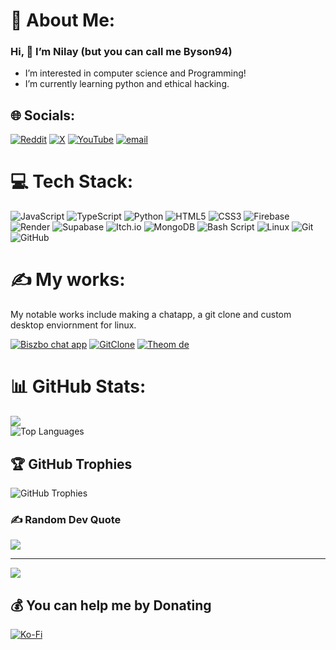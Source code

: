 # 💫 About Me:
### Hi, 👋 I’m Nilay (but you can call me Byson94)

- I’m interested in computer science and Programming!
- I’m currently learning python and ethical hacking.

## 🌐 Socials:
[![Reddit](https://img.shields.io/badge/Reddit-%23FF4500.svg?logo=Reddit&logoColor=white)](https://reddit.com/user/Byson94_dev) [![X](https://img.shields.io/badge/X-black.svg?logo=X&logoColor=white)](https://x.com/Byson94) [![YouTube](https://img.shields.io/badge/YouTube-%23FF0000.svg?logo=YouTube&logoColor=white)](https://youtube.com/@Byson94) [![email](https://img.shields.io/badge/Email-D14836?logo=gmail&logoColor=white)](mailto:byson94wastaken@gmail.com) 

# 💻 Tech Stack:
![JavaScript](https://img.shields.io/badge/javascript-%23323330.svg?style=for-the-badge&logo=javascript&logoColor=%23F7DF1E) ![TypeScript](https://img.shields.io/badge/typescript-%23007ACC.svg?style=for-the-badge&logo=typescript&logoColor=white) ![Python](https://img.shields.io/badge/python-3670A0?style=for-the-badge&logo=python&logoColor=ffdd54) ![HTML5](https://img.shields.io/badge/html5-%23E34F26.svg?style=for-the-badge&logo=html5&logoColor=white) ![CSS3](https://img.shields.io/badge/css3-%231572B6.svg?style=for-the-badge&logo=css3&logoColor=white) ![Firebase](https://img.shields.io/badge/firebase-%23039BE5.svg?style=for-the-badge&logo=firebase) ![Render](https://img.shields.io/badge/Render-%46E3B7.svg?style=for-the-badge&logo=render&logoColor=white) ![Supabase](https://img.shields.io/badge/Supabase-3ECF8E?style=for-the-badge&logo=supabase&logoColor=white) ![Itch.io](https://img.shields.io/badge/Itch-%23FF0B34.svg?style=for-the-badge&logo=Itch.io&logoColor=white) ![MongoDB](https://img.shields.io/badge/MongoDB-%234ea94b.svg?style=for-the-badge&logo=mongodb&logoColor=white) ![Bash Script](https://img.shields.io/badge/bash_script-%23121011.svg?style=for-the-badge&logo=gnu-bash&logoColor=white) ![Linux](https://img.shields.io/badge/linux-%231e1e1e.svg?style=for-the-badge&logo=linux&logoColor=%23FFFFFF) ![Git](https://img.shields.io/badge/git-%23F05033.svg?style=for-the-badge&logo=git&logoColor=white) ![GitHub](https://img.shields.io/badge/github-%23121011.svg?style=for-the-badge&logo=github&logoColor=white)

# ✍ My works:
My notable works include making a chatapp, a git clone and custom desktop enviornment for linux.

[![Biszbo chat app](https://img.shields.io/badge/Biszbo%20Chat%20App-%234ea94b.svg?style=for-the-badge&logo=googlechat&logoColor=white)](https://github.com/Byson94/Biszbo) 
[![GitClone](https://img.shields.io/badge/GitClone-%23E34F26.svg?style=for-the-badge&logo=git&logoColor=white)](https://github.com/Byson94/gitclone)
[![Theom de](https://img.shields.io/badge/Theom%20DE-%231e1e1e.svg?style=for-the-badge&logo=linux&logoColor=%23FFFFFF)](https://github.com/AxOS-project/Theom/)

# 📊 GitHub Stats:
<picture>
  <source
    srcset="https://github-readme-stats.vercel.app/api?username=Byson94&show_icons=true&theme=dark"
    media="(prefers-color-scheme: dark)"
  />
  <source
    srcset="https://github-readme-stats.vercel.app/api?username=Byson94&show_icons=true"
    media="(prefers-color-scheme: light), (prefers-color-scheme: no-preference)"
  />
  <img src="https://github-readme-stats.vercel.app/api?username=Byson94&show_icons=true" />
</picture>
<br/>
<picture>
  <source
    srcset="https://github-readme-stats.vercel.app/api/top-langs/?username=Byson94&layout=compact&theme=dark&hide_border=false&include_all_commits=true&count_private=true"
    media="(prefers-color-scheme: dark)"
  />
  <source
    srcset="https://github-readme-stats.vercel.app/api/top-langs/?username=Byson94&layout=compact&hide_border=false&include_all_commits=true&count_private=true"
    media="(prefers-color-scheme: light), (prefers-color-scheme: no-preference)"
  />
  <img
    src="https://github-readme-stats.vercel.app/api/top-langs/?username=Byson94&layout=compact&hide_border=false&include_all_commits=true&count_private=true"
    alt="Top Languages"
  />
</picture>

## 🏆 GitHub Trophies
<picture>
  <source
    srcset="https://github-profile-trophy.vercel.app/?username=Byson94&theme=radical&no-frame=false&no-bg=true&margin-w=4"
    media="(prefers-color-scheme: dark)"
  />
  <source
    srcset="https://github-profile-trophy.vercel.app/?username=Byson94&theme=flat&no-frame=false&no-bg=true&margin-w=4"
    media="(prefers-color-scheme: light), (prefers-color-scheme: no-preference)"
  />
  <img
    src="https://github-profile-trophy.vercel.app/?username=Byson94&theme=flat&no-frame=false&no-bg=true&margin-w=4"
    alt="GitHub Trophies"
  />
</picture>


### ✍️ Random Dev Quote
![](https://quotes-github-readme.vercel.app/api?type=horizontal&theme=radical)

---
[![](https://visitcount.itsvg.in/api?id=Byson94&icon=0&color=0)](https://visitcount.itsvg.in)

  ## 💰 You can help me by Donating
  [![Ko-Fi](https://img.shields.io/badge/Ko--fi-F16061?style=for-the-badge&logo=ko-fi&logoColor=white)](https://ko-fi.com/byson94) 

  
<!-- Proudly created with GPRM ( https://gprm.itsvg.in ) -->
